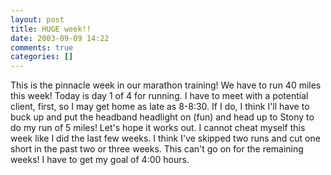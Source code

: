 ```yaml
---
layout: post
title: HUGE week!!
date: 2003-09-09 14:22
comments: true
categories: []
---
```

This is the pinnacle week in our marathon training! We have to run 40 miles this week! Today is day 1 of 4 for running. I have to meet with a potential client, first, so I may get home as late as 8-8:30. If I do, I think I'll have to buck up and put the headband headlight on (fun) and head up to Stony to do my run of 5 miles! Let's hope it works out. I cannot cheat myself this week like I did the last few weeks. I think I've skipped two runs and cut one short in the past two or three weeks. This can't go on for the remaining weeks! I have to get my goal of 4:00 hours.
